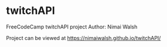 # twitchAPI
FreeCodeCamp twitchAPI project
Author: Nimai Walsh

Project can be viewed at https://nimaiwalsh.github.io/twitchAPI/
